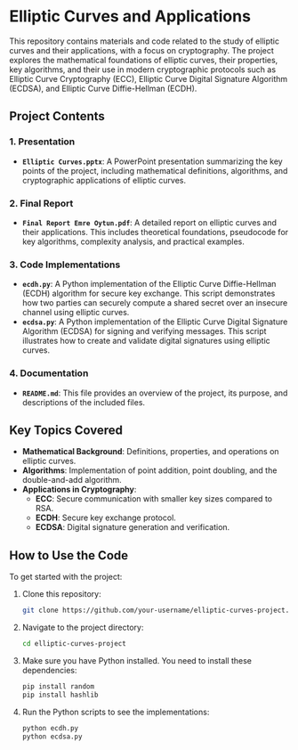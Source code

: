 # Elliptic Curves and Applications

This repository contains materials and code related to the study of elliptic curves and their applications, with a focus on cryptography. The project explores the mathematical foundations of elliptic curves, their properties, key algorithms, and their use in modern cryptographic protocols such as Elliptic Curve Cryptography (ECC), Elliptic Curve Digital Signature Algorithm (ECDSA), and Elliptic Curve Diffie-Hellman (ECDH).

## Project Contents

### 1. Presentation
- **`Elliptic Curves.pptx`**: A PowerPoint presentation summarizing the key points of the project, including mathematical definitions, algorithms, and cryptographic applications of elliptic curves.

### 2. Final Report
- **`Final Report Emre Oytun.pdf`**: A detailed report on elliptic curves and their applications. This includes theoretical foundations, pseudocode for key algorithms, complexity analysis, and practical examples.

### 3. Code Implementations
- **`ecdh.py`**: A Python implementation of the Elliptic Curve Diffie-Hellman (ECDH) algorithm for secure key exchange. This script demonstrates how two parties can securely compute a shared secret over an insecure channel using elliptic curves.
- **`ecdsa.py`**: A Python implementation of the Elliptic Curve Digital Signature Algorithm (ECDSA) for signing and verifying messages. This script illustrates how to create and validate digital signatures using elliptic curves.

### 4. Documentation
- **`README.md`**: This file provides an overview of the project, its purpose, and descriptions of the included files.

## Key Topics Covered
- **Mathematical Background**: Definitions, properties, and operations on elliptic curves.
- **Algorithms**: Implementation of point addition, point doubling, and the double-and-add algorithm.
- **Applications in Cryptography**:
  - **ECC**: Secure communication with smaller key sizes compared to RSA.
  - **ECDH**: Secure key exchange protocol.
  - **ECDSA**: Digital signature generation and verification.

## How to Use the Code
To get started with the project:

1. Clone this repository:
   ```bash
   git clone https://github.com/your-username/elliptic-curves-project.git

2. Navigate to the project directory:
   ```bash
   cd elliptic-curves-project

3. Make sure you have Python installed. You need to install these dependencies:
   ```bash
   pip install random
   pip install hashlib

3. Run the Python scripts to see the implementations:
   ```bash
   python ecdh.py
   python ecdsa.py
